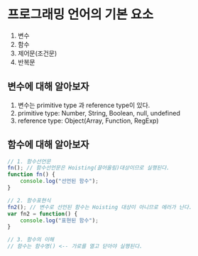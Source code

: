 # 프로그래밍 언어의 기본 요소
1. 변수
2. 함수
3. 제어문(조건문)
4. 반복문

## 변수에 대해 알아보자
1. 변수는 primitive type 과 reference type이 있다.
2. primitive type: Number, String, Boolean, null, undefined 
3. reference type: Object(Array, Function, RegExp)

## 함수에 대해 알아보자
~~~js
// 1. 함수선언문
fn(); // 함수선언문은 Hoisting(끌어올림)대상이므로 실행된다.
function fn() {
	console.log("선언된 함수");
}

// 2. 함수표현식
fn2(); // 변수로 선언된 함수는 Hoisting 대상이 아니므로 에러가 난다.
var fn2 = function() {
	console.log("표현된 함수");
}

// 3. 함수의 이해
// 함수는 함수명() <-- 가로를 열고 닫아야 실행된다.
~~~